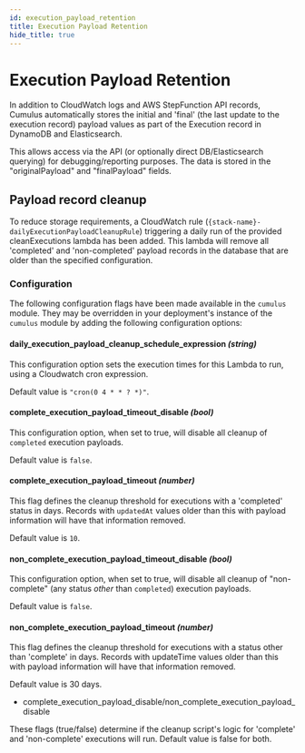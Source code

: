 ```yaml
---
id: execution_payload_retention
title: Execution Payload Retention
hide_title: true
---
```


# Execution Payload Retention

In addition to CloudWatch logs and AWS StepFunction API records, Cumulus automatically stores the initial and 'final' (the last update to the execution record) payload values as part of the Execution record in DynamoDB and Elasticsearch.

This allows access via the API (or optionally direct DB/Elasticsearch querying) for debugging/reporting purposes.    The data is stored in the "originalPayload" and "finalPayload" fields.

## Payload record cleanup

To reduce storage requirements, a CloudWatch rule (`{stack-name}-dailyExecutionPayloadCleanupRule`) triggering a daily run of the provided cleanExecutions lambda has been added.  This lambda will remove all 'completed' and 'non-completed' payload records in the database that are older than the specified configuration.

### Configuration

The following configuration flags have been made available in the `cumulus` module.   They may be overridden in your deployment's instance of the `cumulus` module by adding the following configuration options:

#### daily_execution_payload_cleanup_schedule_expression _(string)_

This configuration option sets the execution times for this Lambda to run, using a Cloudwatch cron expression.

Default value is `"cron(0 4 * * ? *)"`.

#### complete_execution_payload_timeout_disable _(bool)_

This configuration option, when set to true, will disable all cleanup of `completed` execution payloads.

Default value is `false`.

#### complete_execution_payload_timeout _(number)_

This flag defines the cleanup threshold for executions with a 'completed' status in days.   Records with `updatedAt` values older than this with payload information  will have that information removed.

Default value is `10`.

#### non_complete_execution_payload_timeout_disable _(bool)_

This configuration option, when set to true, will disable all cleanup of "non-complete" (any status _other_ than `completed`) execution payloads.

Default value is `false`.

#### non_complete_execution_payload_timeout _(number)_

This flag defines the cleanup threshold for executions with a status other than 'complete' in days.   Records with updateTime values older than this with payload information  will have that information removed.

Default value is 30 days.

- complete_execution_payload_disable/non_complete_execution_payload_disable

These flags (true/false) determine if the cleanup script's logic for 'complete' and 'non-complete' executions will run.   Default value is false for both.
